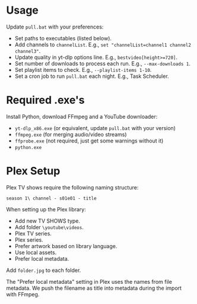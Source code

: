 # Usage

Update `pull.bat` with your preferences:

- Set paths to executables (listed below).
- Add channels to `channelList`. E.g., `set "channelList=channel1 channel2 channel3"`.
- Update quality in yt-dlp options line. E.g., `bestvideo[height>=720]`.
- Set number of downloads to process each run. E.g., `--max-downloads 1`.
- Set playlist items to check. E.g., `--playlist-items 1-10`.
- Set a cron job to run `pull.bat` each night. E.g., Task Scheduler.

# Required .exe's

Install Python, download FFmpeg and a YouTube downloader:

- `yt-dlp_x86.exe` (or equivalent, update `pull.bat` with your version)
- `ffmpeg.exe` (for merging audio/video streams)
- `ffprobe.exe` (not required, just get some warnings without it)
- `python.exe`

# Plex Setup

Plex TV shows require the following naming structure:

`season 1\ channel - s01e01 - title`

When setting up the Plex library:

- Add new TV SHOWS type.
- Add folder `\youtube\videos`.
- Plex TV series.
- Plex series.
- Prefer artwork based on library language.
- Use local assets.
- Prefer local metadata.

Add `folder.jpg` to each folder.

The "Prefer local metadata" setting in Plex uses the names from file metadata. We push the filename as title into metadata during the import with FFmpeg.
